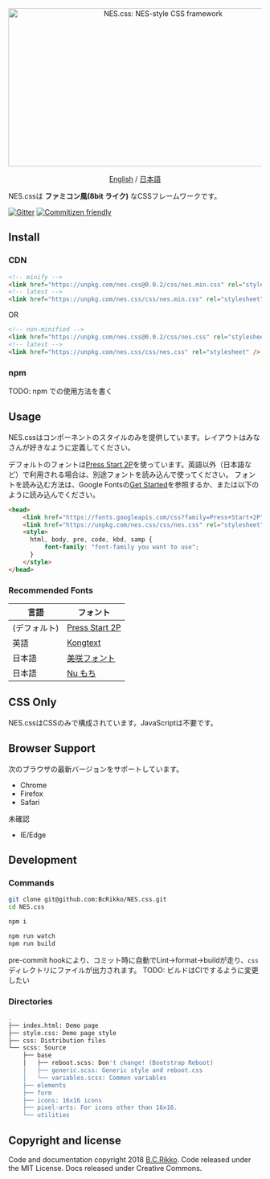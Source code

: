 <div align="center">
  <a href="https://bcrikko.github.io/NES.css/" target="_blank"><img src="https://user-images.githubusercontent.com/5305599/49061716-da649680-f254-11e8-9a89-d95a7407ec6a.png" alt="NES.css: NES-style  CSS framework" style="max-width:100%;" width="600" height="315"></a>

  <a href="README.md">English</a> / <a href="README-jp.md">日本語</a>
</div>

NES.cssは **ファミコン風(8bit ライク)** なCSSフレームワークです。

[![Gitter][gitter-badge]][gitter] [![Commitizen friendly](https://img.shields.io/badge/commitizen-friendly-brightgreen.svg)](http://commitizen.github.io/cz-cli/)

## Install

### CDN

```html
<!-- minify -->
<link href="https://unpkg.com/nes.css@0.0.2/css/nes.min.css" rel="stylesheet" />
<!-- latest -->
<link href="https://unpkg.com/nes.css/css/nes.min.css" rel="stylesheet" />
```

OR

```html
<!-- non-minified -->
<link href="https://unpkg.com/nes.css@0.0.2/css/nes.css" rel="stylesheet" />
<!-- latest -->
<link href="https://unpkg.com/nes.css/css/nes.css" rel="stylesheet" />
```

### npm

TODO: npm での使用方法を書く


## Usage

NES.cssはコンポーネントのスタイルのみを提供しています。レイアウトはみなさんが好きなように定義してください。

デフォルトのフォントは[Press Start 2P](https://fonts.google.com/specimen/Press+Start+2P?selection.family=Press+Start+2P)を使っています。英語以外（日本語など）で利用される場合は、別途フォントを読み込んで使ってください。 フォントを読み込む方法は、Google Fontsの[Get Started](https://developers.google.com/fonts/docs/getting_started)を参照するか、または以下のように読み込んでください。

```html
<head>
    <link href="https://fonts.googleapis.com/css?family=Press+Start+2P" rel="stylesheet">
    <link href="https://unpkg.com/nes.css/css/nes.css" rel="stylesheet" />
    <style>
      html, body, pre, code, kbd, samp {
          font-family: "font-family you want to use";
      }
    </style>    
</head>
```

### Recommended Fonts

|言語|フォント|
|----|----|
|(デフォルト)|[Press Start 2P](https://fonts.google.com/specimen/Press+Start+2P)|
|英語|[Kongtext](https://www.dafont.com/kongtext.font)|
|日本語|[美咲フォント](http://www.geocities.jp/littlimi/misaki.htm)|
|日本語|[Nu もち](http://kokagem.sakura.ne.jp/font/mochi/)|


## CSS Only

NES.cssはCSSのみで構成されています。JavaScriptは不要です。


## Browser Support

次のブラウザの最新バージョンをサポートしています。

* Chrome
* Firefox
* Safari

未確認
* IE/Edge


## Development

### Commands
```sh
git clone git@github.com:BcRikko/NES.css.git
cd NES.css

npm i

npm run watch
npm run build
```

pre-commit hookにより、コミット時に自動でLint→format→buildが走り、`css`ディレクトリにファイルが出力されます。
TODO: ビルドはCIでするように変更したい

### Directories
```sh
.
├── index.html: Demo page
├── style.css: Demo page style
├── css: Distribution files
└── scss: Source
    ├── base
    │   ├── reboot.scss: Don't change! (Bootstrap Reboot)
    │   ├── generic.scss: Generic style and reboot.css
    │   └── variables.scss: Common variables
    ├── elements
    ├── form
    ├── icons: 16x16 icons
    ├── pixel-arts: For icons other than 16x16.
    └── utilities
```



## Copyright and license

Code and documentation copyright 2018 [B.C.Rikko](https://github.com/BcRikko). Code released under the MIT License. Docs released under Creative Commons.





[gitter]: https://gitter.im/nostalgic-css/Lobby
[gitter-badge]: https://img.shields.io/gitter/room/nostalgic-css/Lobby.svg
